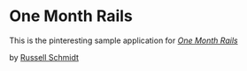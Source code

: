 # One Month Rails

This is the pinteresting sample application for 
[*One Month Rails*](http://onemonthrails.com)

by [Russell Schmidt](http://russellschmidt.net)